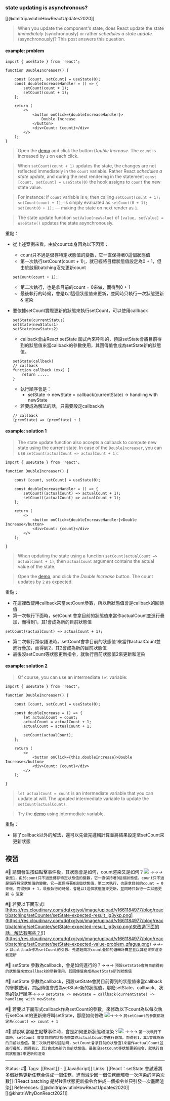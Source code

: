 ### state updating is asynchronous?
[[@dmitripavlutinHowReactUpdates2020]] 
> When you update the component's state, does React update the state _immediately_ (synchronously) or rather _schedules a state update_ (asynchronously)? This post answers this question.


#### example: problem
```
import { useState } from 'react';

function DoubleIncreaser() {

	const [count, setCount] = useState(0);
	const doubleIncreaseHandler = () => {
		setCount(count + 1);
		setCount(count + 1);
	};

	return (
		<>
			<button onClick={doubleIncreaseHandler}>
				Double Increase
			</button>
			<div>Count: {count}</div>
		</>
	);
}
```

> Open the [demo](https://codesandbox.io/s/usestate-broken-ytmxk?file=/src/index.js) and click the button _Double Increase_. The `count` is increased by `1` on each click.

> When `setCount(count + 1)` updates the state, the changes are not reflected immediately in the `count` variable. Rather React _schedules a state update_, and during the next rendering in the statement `const [count, setCount] = useState(0)` the hook assigns to `count` the new state value.

> For instance: if `count` variable is `0`, then calling `setCount(count + 1); setCount(count + 1);` is simply evaluated as `setCount(0 + 1); setCount(0 + 1);` — making the state on next render as `1`.

> The state update function `setValue(newValue)` of `[value, setValue] = useState()` updates the state asynchronously.

重點：
- 從上述案例來看，由於count本身因為以下因素：
	- count只不過是儲存特定狀態值的變數，它一直保持著0這個狀態值
	- 第一次執行setCount(count + 1);，就已經將目標狀態值設定為0 + 1，但由於啟用batching沒先更新count
	```
	setCount(count + 1);
	```
	- 第二次執行，也是拿目前的count = 0來做，而得到0 + 1
	- 最後執行的時候，會是以1這個狀態值來更新，並同時只執行一次狀態更新 & 渲染

- 要依據setCount實際更新的狀態來執行setCount，可以使用callback
	```
	setState(currentStatus)
	setState(newStatus1)
	setState(newStatus2)
	```

	- callback會由React setState 函式內來呼叫的，預設setState會將目前得到的狀態值來當callback的參數使用，其回傳值會成為setState新的狀態值。
	```
	setState(callback)	
	// callback
	function callback (xxx) { 
		return .....
	}
	```
	- 執行順序會是：
		- setState -> newState = callback(currentState) -> handling with newState
	- 若要成為解法的話，只需要設定callback為
	```
	// callback
	(prevState) => (prevState) + 1
	```
#### example: solution 1

> The state update function also accepts a callback to compute new state using the current state. In case of the `DoubleIncreaser`, you can use `setCount(actualCount => actualCount + 1)`:


```
import { useState } from 'react';

function DoubleIncreaser() {

	const [count, setCount] = useState(0);
	
	const doubleIncreaseHandler = () => {
		setCount((actualCount) => actualCount + 1);
		setCount((actualCount) => actualCount + 1);
	};

	return (
		<>
			<button onClick={doubleIncreaseHandler}>Double Increase</button>
			<div>Count: {count}</div>
		</>
	);

}
```

> When updating the state using a function `setCount(actualCount => actualCount + 1)`, then `actualCount` argument contains the actual value of the state.


> Open the [demo](https://codesandbox.io/s/usestate-fixed-callback-e4pp3?file=/src/index.js), and click the _Double Increase_ button. The count updates by `2` as expected.

重點：
- 在這裡改使用callback來當setCount參數，所以新狀態值會是callback的回傳值
- 第一次執行下面時，setCount 會拿目前的狀態值來當作actualCount並進行疊加，而得到1，其1會成為新的目前狀態值
```
setCount((actualCount) => actualCount + 1);
```
- 第二次執行類似語法時，setCount會拿目前的狀態值1來當作actualCount並進行疊加，而得到2，其2會成為新的目前狀態值
- 最後沒setCount等狀態更新指令，就執行目前狀態值2來更新和渲染

#### example: solution 2
> Of course, you can use an intermediate `let` variable:

```
import { useState } from 'react';

function DoubleIncreaser() {

	const [count, setCount] = useState(0);

	const doubleIncrease = () => {
		let actualCount = count;
		actualCount = actualCount + 1;
		actualCount = actualCount + 1;
		
		setCount(actualCount);
	};

	return (
		<>
			<button onClick={this.doubleIncrease}>Double Increase</button>
			<div>Count: {count}</div>
		</>
	);

}
```

> `let actualCount = count` is an intermediate variable that you can update at will. The updated intermediate variable to update the `setCount(actualCount)`.

>  Try the [demo](https://codesandbox.io/s/usestate-fixed-interm-variable-xo3n7?file=/src/index.js) using intermediate variable.


重點：
- 除了callback以外的解法，還可以先做完邏輯計算並將結果設定至setCount來更新狀態

## 複習
#🧠 請問發生按鈕點擊事件後，其狀態會是如何，count渲染又是如何？![](https://res.cloudinary.com/dqfxgtyoi/image/upload/v1661184977/blog/react/batching/setCounter/setState-expected-value-problem_zfagua.png) ->->-> `會是1，由於count只不過是儲存特定狀態值的變數，它一直保持著0這個狀態值，count只不過是儲存特定狀態值的變數，它一直保持著0這個狀態值，第二次執行，也是拿目前的count = 0來做，而得到0 + 1，最後執行的時候，會是以1這個狀態值來更新，並同時只執行一次狀態更新 & 渲染`
<!--SR:!2022-10-03,28,250-->


#🧠 若要以下面形式![https://res.cloudinary.com/dqfxgtyoi/image/upload/v1661184977/blog/react/batching/setCounter/setState-expected-result_jq3ykp.png](https://res.cloudinary.com/dqfxgtyoi/image/upload/v1661184977/blog/react/batching/setCounter/setState-expected-result_jq3ykp.png)來改造下面的話，解法有哪些？![](https://res.cloudinary.com/dqfxgtyoi/image/upload/v1661184977/blog/react/batching/setCounter/setState-expected-value-problem_zfagua.png) ->->-> `以callback作為setCount的引數、先處理兩次count疊加的邏輯計算並且以其結果來渲染和更新`
<!--SR:!2022-09-05,10,250-->

#🧠 setState 參數為callback，會是如何進行的？->->-> `預設setState會將目前得到的狀態值來當callback的參數使用，其回傳值會成為setState新的狀態值`
<!--SR:!2022-10-03,28,250-->

#🧠 setState 參數為callback，預設setState會將目前得到的狀態值來當callback的參數使用，其回傳值會成為setState新的狀態值，那麼setState、callback、狀態的執行順序->->-> `setState -> newState = callback(currentState) -> handling with newState`
<!--SR:!2022-09-05,10,250-->

#🧠 若要以下面形式callback作為setCount的參數，來修改以下count為以每次執行setCount的更新來呼叫setState，那麼如何修改 ![](https://res.cloudinary.com/dqfxgtyoi/image/upload/v1661184977/blog/react/batching/setCounter/setState-expected-value-problem_zfagua.png)->->-> `將setCount的參數都設定為(count) => count + 1`
<!--SR:!2022-09-05,10,250-->


#🧠 請說明當發生點擊事件時，會是如何更新狀態和渲染？![](https://res.cloudinary.com/dqfxgtyoi/image/upload/v1661184977/blog/react/batching/setCounter/setState-expected-value-solution_mbe5uf.png) ->->-> `第一次執行下面時，setCount 會拿目前的狀態值來當作actualCount並進行疊加，而得到1，其1會成為新的目前狀態值。第二次執行類似語法時，setCount會拿目前的狀態值1來當作actualCount並進行疊加，而得到2，其2會成為新的目前狀態值。最後沒setCount等狀態更新指令，就執行目前狀態值2來更新和渲染`
<!--SR:!2022-09-05,10,250-->


---
Status: #🌱 
Tags:
[[React]] - [[JavaScript]]
Links:
[[React：setState 會試著將多個狀態更新任務合併成一個任務，進而減少因一個任務而觸發一次渲染的渲染次數]]
[[React batching 是將N個狀態更新指令合併成一個指令並只引發一次畫面渲染]]
References:
[[@dmitripavlutinHowReactUpdates2020]]
[[@khatriWhyDonReact2021]]